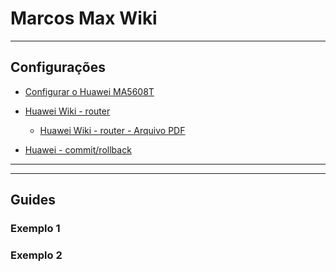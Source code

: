 # Marcos Max Wiki

---

## Configurações

* [Configurar o Huawei MA5608T](wiki/configurando_ma5608t_OLT.md)

* [Huawei Wiki - router](wiki/huawei_sv2_wiki.md)
	* [Huawei Wiki - router - Arquivo PDF](wiki/huawei_sv2_wiki_pdf.pdf)

* [Huawei - commit/rollback ](wiki/commit_rollback_huawei.md)


---



---
## Guides

### Exemplo 1

### Exemplo 2

